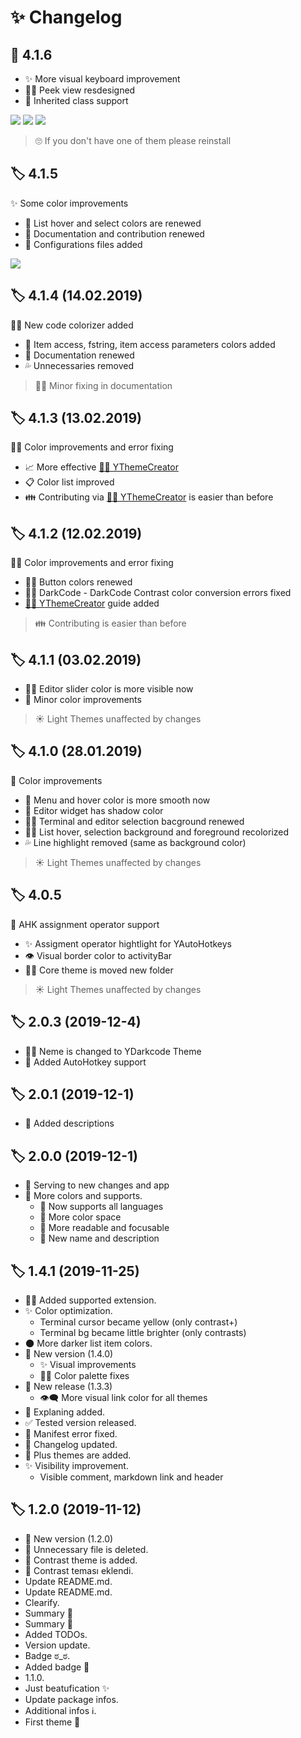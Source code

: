 # ✨ Changelog

## 🚀 4.1.6

- ✨ More visual keyboard improvement
- 👨‍🎨 Peek view resdesigned
- 🤝 Inherited class support

![](.github/assets/editor_suggest_widget_design.png)
![](.github/assets/peekview_design.png)
![](.github/assets/inherited_class_support.png)

> 🙄 If you don't have one of them please reinstall

## 🏷️ 4.1.5

✨ Some color improvements

- 🎨 List hover and select colors are renewed
- 📝 Documentation and contribution renewed
- 🔨 Configurations files added

![](.github/assets/list_colors.png)

## 🏷️ 4.1.4 \(14.02.2019\)

👨‍🎨 New code colorizer added

- 🎨 Item access, fstring, item access parameters colors added
- 📝 Documentation renewed
- 💦 Unnecessaries removed

> 👨‍🔧 Minor fixing in documentation

## 🏷️ 4.1.3 \(13.02.2019\)

👨‍🔧 Color improvements and error fixing

- 📈 More effective [👨‍🔬 YThemeCreator](https://github.com/yedhrab/YThemeCreator)
- 📋 Color list improved
- 👪 Contributing via [👨‍🔬 YThemeCreator](https://github.com/yedhrab/YThemeCreator) is easier than before

##  🏷️ 4.1.2 \(12.02.2019\)

👨‍🔧 Color improvements and error fixing

- 👨‍🎨 Button colors renewed
- 👨‍🔧 DarkCode - DarkCode Contrast color conversion errors fixed
- [👨‍🔬 YThemeCreator](https://github.com/yedhrab/YThemeCreator) guide added

> 👪 Contributing is easier than before

##  🏷️ 4.1.1 \(03.02.2019\)

- 👨‍🎨 Editor slider color is more visible now
- 🎨 Minor color improvements

> ☀️ Light Themes unaffected by changes

##  🏷️ 4.1.0 \(28.01.2019\)

🎨 Color improvements

- 🐥 Menu and hover color is more smooth now
- 🌃 Editor widget has shadow color
- 👨‍🎨 Terminal and editor selection bacground renewed
- 👨‍🎨 List hover, selection background and foreground recolorized
- 💦 Line highlight removed (same as background color)

> ☀️ Light Themes unaffected by changes

##  🏷️ 4.0.5

🤝 AHK assignment operator support

- ✨ Assigment operator hightlight for YAutoHotkeys
- 👁️ Visual border color to activityBar
- 👨‍💻 Core theme is moved new folder

> ☀️ Light Themes unaffected by changes

## 🏷️ 2.0.3 \(2019-12-4\)

- 👨‍🔧 Neme is changed to YDarkcode Theme
- 🤝 Added AutoHotkey support

## 🏷️ 2.0.1 \(2019-12-1\)

- 📑 Added descriptions

## 🏷️ 2.0.0 \(2019-12-1\)

- 🚙 Serving to new changes and app
- 🚀 More colors and supports.
  * 🤝 Now supports all languages
  * 🎨 More color space
  * 👀 More readable and focusable
  * 🎉 New name and description


## 🏷️ 1.4.1 \(2019-11-25\)

- 🤝🏿 Added supported extension.
- ✨ Color optimization.
  - Terminal cursor became yellow (only contrast+)
  - Terminal bg became little brighter (only contrasts)
- 🌑 More darker list item colors.
- 🚀 New version (1.4.0)
  - ✨ Visual improvements
  - 👨‍🔧 Color palette fixes
- 🚀 New release (1.3.3)
  - 👁‍🗨 More visual link color for all themes
- 📑 Explaning added.
- ✅ Tested version released.
- 🐞 Manifest error fixed.
- 📑 Changelog updated.
- 🚀 Plus themes are added.
- ✨ Visibility improvement.
  - Visible comment, markdown link and header

## 🏷️ 1.2.0 (2019-11-12)

- 🚀 New version (1.2.0)
- 🧹 Unnecessary file is deleted.
- 🚀 Contrast theme is added.
- 🚀 Contrast teması eklendi.
- Update README.md.
- Update README.md.
- Clearify.
- Summary 🕺
- Summary 🕺
- Added TODOs.
- Version update.
- Badge ಠ_ಠ.
- Added badge 💫
- 1.1.0.
- Just beatufication ✨
- Update package infos.
- Additional infos ℹ.
- First theme 🎉
